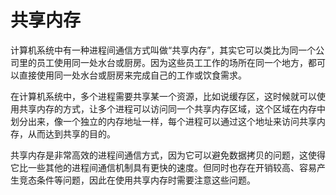 # 共享内存
计算机系统中有一种进程间通信方式叫做“共享内存”，其实它可以类比为同一个公司里的员工使用同一处水台或厨房。因为这些员工工作的场所在同一个地方，都可以直接使用同一处水台或厨房来完成自己的工作或饮食需求。

在计算机系统中，多个进程需要共享某一个资源，比如说缓存区，这时候就可以使用共享内存的方式，让多个进程可以访问同一个共享内存区域，这个区域在内存中划分出来，像一个独立的内存地址一样，每个进程可以通过这个地址来访问共享内存，从而达到共享的目的。

共享内存是非常高效的进程间通信方式，因为它可以避免数据拷贝的问题，这使得它比一些其他的进程间通信机制具有更快的速度。但同时也存在开销较高、容易产生竞态条件等问题，因此在使用共享内存时需要注意这些问题。
